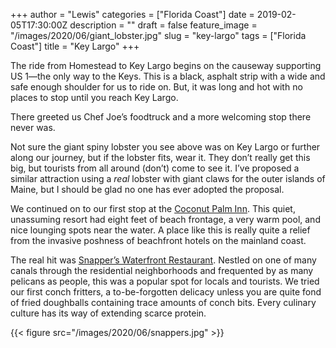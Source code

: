 +++
author = "Lewis"
categories = ["Florida Coast"]
date = 2019-02-05T17:30:00Z
description = ""
draft = false
feature_image = "/images/2020/06/giant_lobster.jpg"
slug = "key-largo"
tags = ["Florida Coast"]
title = "Key Largo"
+++


The ride from Homestead to Key Largo begins on the causeway supporting US 1—the only way to the Keys. This is a black, asphalt strip with a wide and safe enough shoulder for us to ride on. But, it was long and hot with no places to stop until you reach Key Largo.

There greeted us Chef Joe’s foodtruck and a more welcoming stop there never was.

Not sure the giant spiny lobster you see above was on Key Largo or further along our journey, but if the lobster fits, wear it. They don’t really get this big, but tourists from all around (don’t) come to see it. I’ve proposed a similar attraction using a _real_ lobster with giant claws for the outer islands of Maine, but I should be glad no one has ever adopted the proposal.

We continued on to our first stop at the [Coconut Palm Inn](https://www.coconutpalminn.com). This quiet, unassuming resort had eight feet of beach frontage, a very warm pool, and nice lounging spots near the water. A place like this is really quite a relief from the invasive poshness of beachfront hotels on the mainland coast.

The real hit was [Snapper’s Waterfront Restaurant](https://snapperskeylargo.com). Nestled on one of many canals through the residential neighborhoods and frequented by as many pelicans as people, this was a popular spot for locals and tourists. We tried our first conch fritters, a to-be-forgotten delicacy unless you are quite fond of fried doughballs containing trace amounts of conch bits. Every culinary culture has its way of extending scarce protein.

{{< figure src="/images/2020/06/snappers.jpg" >}}

